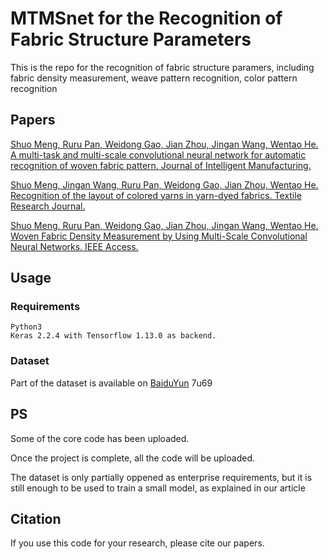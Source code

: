 # MTMSnet for the Recognition of Fabric Structure Parameters 
This is the repo for the recognition of fabric structure paramers, including fabric density measurement, weave pattern recognition, color pattern recognition

## Papers

[Shuo Meng, Ruru Pan, Weidong Gao, Jian Zhou, Jingan Wang, Wentao He. A multi-task and multi-scale convolutional neural network for automatic recognition of woven fabric pattern. Journal of Intelligent Manufacturing.](https://doi.org/10.1007/s10845-020-01607-9)

[Shuo Meng, Jingan Wang, Ruru Pan, Weidong Gao, Jian Zhou, Wentao He. Recognition of the layout of colored yarns in yarn-dyed fabrics. Textile Research Journal.]( https://doi.org/10.1177/0040517520932830)

[Shuo Meng, Ruru Pan, Weidong Gao, Jian Zhou, Jingan Wang, Wentao He. Woven Fabric Density Measurement by Using Multi-Scale Convolutional Neural Networks. IEEE Access.]( https://doi.org/10.1109/ACCESS.2019.2922502)

## Usage
### Requirements
```
Python3
Keras 2.2.4 with Tensorflow 1.13.0 as backend. 
```
### Dataset
Part of the dataset is available on [BaiduYun](https://pan.baidu.com/s/1ZzEBMiVtFgZvWW7WYeJxIA 
) 7u69



## PS
Some of the core code has been uploaded.

Once the project is complete, all the code will be uploaded.

The dataset is only partially oppened as enterprise requirements, but it is still enough to be used to train a small model, as explained in our article




## Citation
If you use this code for your research, please cite our papers.
